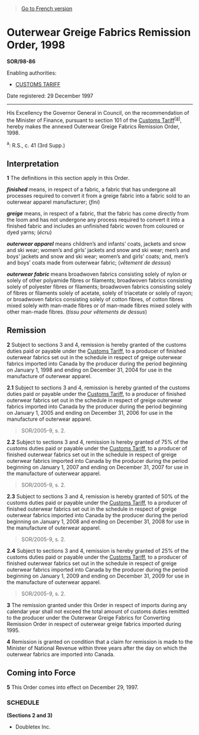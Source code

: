 > [Go to French version](/fr/Règlements/Décrets,%20ordonnances%20et%20règlements%20statutaires/98/86.md)

# Outerwear Greige Fabrics Remission Order, 1998

**SOR/98-86**

Enabling authorities: 
- [CUSTOMS TARIFF](/en/Acts/Statutes%20of%20Canada/1997/c.%2036.md)

Date registered: 29 December 1997

----------

His Excellency the Governor General in Council, on the recommendation of the Minister of Finance, pursuant to section 101 of the [Customs Tariff](/en/Acts/Statutes%20of%20Canada/1997/c.%2036.md)<sup><a href='#footnote1_e'>[a]</a></sup>, hereby makes the annexed Outerwear Greige Fabrics Remission Order, 1998.

<a name='footnote1_e'><sup>a</sup></a>: R.S., c. 41 (3rd Supp.)<br />




## Interpretation


**1** The definitions in this section apply in this Order.

***finished*** means, in respect of a fabric, a fabric that has undergone all processes required to convert it from a greige fabric into a fabric sold to an outerwear apparel manufacturer; (*fini*)

***greige*** means, in respect of a fabric, that the fabric has come directly from the loom and has not undergone any process required to convert it into a finished fabric and includes an unfinished fabric woven from coloured or dyed yarns; (*écru*)

***outerwear apparel*** means children’s and infants’ coats, jackets and snow and ski wear; women’s and girls’ jackets and snow and ski wear; men’s and boys’ jackets and snow and ski wear; women’s and girls’ coats; and, men’s and boys’ coats made from outerwear fabric; (*vêtement de dessus*)

***outerwear fabric*** means broadwoven fabrics consisting solely of nylon or solely of other polyamide fibres or filaments; broadwoven fabrics consisting solely of polyester fibres or filaments; broadwoven fabrics consisting solely of fibres or filaments solely of acetate, solely of triacetate or solely of rayon; or broadwoven fabrics consisting solely of cotton fibres, of cotton fibres mixed solely with man-made fibres or of man-made fibres mixed solely with other man-made fibres. (*tissu pour vêtements de dessus*)




## Remission


**2** Subject to sections 3 and 4, remission is hereby granted of the customs duties paid or payable under the [Customs Tariff](/en/Acts/Statutes%20of%20Canada/1997/c.%2036.md), to a producer of finished outerwear fabrics set out in the schedule in respect of greige outerwear fabrics imported into Canada by the producer during the period beginning on January 1, 1998 and ending on December 31, 2004 for use in the manufacture of outerwear apparel.



**2.1** Subject to sections 3 and 4, remission is hereby granted of the customs duties paid or payable under the [Customs Tariff](/en/Acts/Statutes%20of%20Canada/1997/c.%2036.md), to a producer of finished outerwear fabrics set out in the schedule in respect of greige outerwear fabrics imported into Canada by the producer during the period beginning on January 1, 2005 and ending on December 31, 2006 for use in the manufacture of outerwear apparel.
> SOR/2005-9, s. 2.




**2.2** Subject to sections 3 and 4, remission is hereby granted of 75% of the customs duties paid or payable under the [Customs Tariff](/en/Acts/Statutes%20of%20Canada/1997/c.%2036.md), to a producer of finished outerwear fabrics set out in the schedule in respect of greige outerwear fabrics imported into Canada by the producer during the period beginning on January 1, 2007 and ending on December 31, 2007 for use in the manufacture of outerwear apparel.
> SOR/2005-9, s. 2.




**2.3** Subject to sections 3 and 4, remission is hereby granted of 50% of the customs duties paid or payable under the [Customs Tariff](/en/Acts/Statutes%20of%20Canada/1997/c.%2036.md), to a producer of finished outerwear fabrics set out in the schedule in respect of greige outerwear fabrics imported into Canada by the producer during the period beginning on January 1, 2008 and ending on December 31, 2008 for use in the manufacture of outerwear apparel.
> SOR/2005-9, s. 2.




**2.4** Subject to sections 3 and 4, remission is hereby granted of 25% of the customs duties paid or payable under the [Customs Tariff](/en/Acts/Statutes%20of%20Canada/1997/c.%2036.md), to a producer of finished outerwear fabrics set out in the schedule in respect of greige outerwear fabrics imported into Canada by the producer during the period beginning on January 1, 2009 and ending on December 31, 2009 for use in the manufacture of outerwear apparel.
> SOR/2005-9, s. 2.




**3** The remission granted under this Order in respect of imports during any calendar year shall not exceed the total amount of customs duties remitted to the producer under the Outerwear Greige Fabrics for Converting Remission Order in respect of outerwear greige fabrics imported during 1995.



**4** Remission is granted on condition that a claim for remission is made to the Minister of National Revenue within three years after the day on which the outerwear fabrics are imported into Canada.




## Coming into Force


**5** This Order comes into effect on December 29, 1997.




### **SCHEDULE** 
**(Sections 2 and 3)**
- Doubletex Inc.

